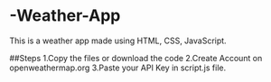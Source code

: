 # -Weather-App
This is a weather app made using HTML, CSS, JavaScript.

##Steps 
1.Copy the files or download the code
2.Create Account on openweathermap.org
3.Paste your API Key in script.js file.
